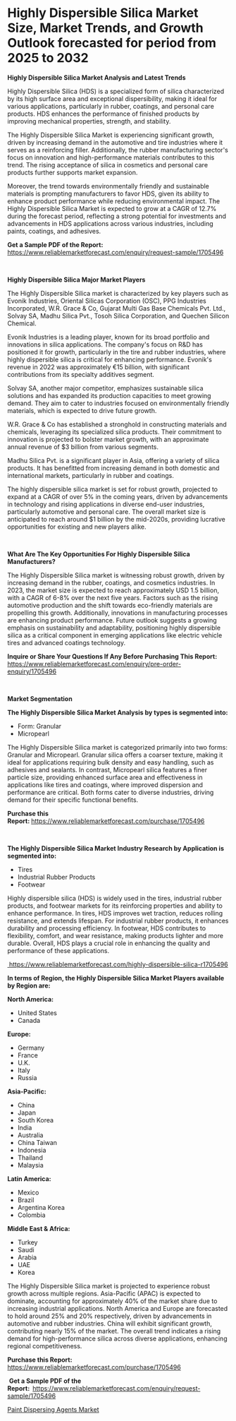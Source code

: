 <p><h1>Highly Dispersible Silica Market Size, Market Trends, and Growth Outlook forecasted for period from 2025 to 2032</h1></p><p><strong>Highly Dispersible Silica Market Analysis and Latest Trends</strong></p>
<p><p>Highly Dispersible Silica (HDS) is a specialized form of silica characterized by its high surface area and exceptional dispersibility, making it ideal for various applications, particularly in rubber, coatings, and personal care products. HDS enhances the performance of finished products by improving mechanical properties, strength, and stability. </p><p>The Highly Dispersible Silica Market is experiencing significant growth, driven by increasing demand in the automotive and tire industries where it serves as a reinforcing filler. Additionally, the rubber manufacturing sector's focus on innovation and high-performance materials contributes to this trend. The rising acceptance of silica in cosmetics and personal care products further supports market expansion.</p><p>Moreover, the trend towards environmentally friendly and sustainable materials is prompting manufacturers to favor HDS, given its ability to enhance product performance while reducing environmental impact. The Highly Dispersible Silica Market is expected to grow at a CAGR of 12.7% during the forecast period, reflecting a strong potential for investments and advancements in HDS applications across various industries, including paints, coatings, and adhesives.</p></p>
<p><strong>Get a Sample PDF of the Report:&nbsp;</strong> <a href="https://www.reliablemarketforecast.com/enquiry/request-sample/1705496?utm_campaign=1170&utm_medium=2&utm_source=Github&utm_content=ia&utm_term=09012025&utm_id=highly-dispersible-silica">https://www.reliablemarketforecast.com/enquiry/request-sample/1705496</a></p>
<p>&nbsp;</p>
<p><strong>Highly Dispersible Silica Major Market Players</strong></p>
<p><p>The Highly Dispersible Silica market is characterized by key players such as Evonik Industries, Oriental Silicas Corporation (OSC), PPG Industries Incorporated, W.R. Grace & Co, Gujarat Multi Gas Base Chemicals Pvt. Ltd., Solvay SA, Madhu Silica Pvt., Tosoh Silica Corporation, and Quechen Silicon Chemical. </p><p>Evonik Industries is a leading player, known for its broad portfolio and innovations in silica applications. The company's focus on R&D has positioned it for growth, particularly in the tire and rubber industries, where highly dispersible silica is critical for enhancing performance. Evonik's revenue in 2022 was approximately €15 billion, with significant contributions from its specialty additives segment.</p><p>Solvay SA, another major competitor, emphasizes sustainable silica solutions and has expanded its production capacities to meet growing demand. They aim to cater to industries focused on environmentally friendly materials, which is expected to drive future growth.</p><p>W.R. Grace & Co has established a stronghold in constructing materials and chemicals, leveraging its specialized silica products. Their commitment to innovation is projected to bolster market growth, with an approximate annual revenue of $3 billion from various segments.</p><p>Madhu Silica Pvt. is a significant player in Asia, offering a variety of silica products. It has benefitted from increasing demand in both domestic and international markets, particularly in rubber and coatings.</p><p>The highly dispersible silica market is set for robust growth, projected to expand at a CAGR of over 5% in the coming years, driven by advancements in technology and rising applications in diverse end-user industries, particularly automotive and personal care. The overall market size is anticipated to reach around $1 billion by the mid-2020s, providing lucrative opportunities for existing and new players alike.</p></p>
<p>&nbsp;</p>
<p><strong>What Are The Key Opportunities For Highly Dispersible Silica Manufacturers?</strong></p>
<p><p>The Highly Dispersible Silica market is witnessing robust growth, driven by increasing demand in the rubber, coatings, and cosmetics industries. In 2023, the market size is expected to reach approximately USD 1.5 billion, with a CAGR of 6-8% over the next five years. Factors such as the rising automotive production and the shift towards eco-friendly materials are propelling this growth. Additionally, innovations in manufacturing processes are enhancing product performance. Future outlook suggests a growing emphasis on sustainability and adaptability, positioning highly dispersible silica as a critical component in emerging applications like electric vehicle tires and advanced coatings technology.</p></p>
<p><strong>Inquire or Share Your Questions If Any Before Purchasing This Report:</strong> <a href="https://www.reliablemarketforecast.com/enquiry/pre-order-enquiry/1705496?utm_campaign=1170&utm_medium=2&utm_source=Github&utm_content=ia&utm_term=09012025&utm_id=highly-dispersible-silica">https://www.reliablemarketforecast.com/enquiry/pre-order-enquiry/1705496</a></p>
<p>&nbsp;</p>
<p><strong>Market Segmentation</strong></p>
<p><strong>The Highly Dispersible Silica Market Analysis by types is segmented into:</strong></p>
<p><ul><li>Form: Granular</li><li>Micropearl</li></ul></p>
<p><p>The Highly Dispersible Silica market is categorized primarily into two forms: Granular and Micropearl. Granular silica offers a coarser texture, making it ideal for applications requiring bulk density and easy handling, such as adhesives and sealants. In contrast, Micropearl silica features a finer particle size, providing enhanced surface area and effectiveness in applications like tires and coatings, where improved dispersion and performance are critical. Both forms cater to diverse industries, driving demand for their specific functional benefits.</p></p>
<p><strong>Purchase this Report:&nbsp;</strong><a href="https://www.reliablemarketforecast.com/purchase/1705496?utm_campaign=1170&utm_medium=2&utm_source=Github&utm_content=ia&utm_term=09012025&utm_id=highly-dispersible-silica">https://www.reliablemarketforecast.com/purchase/1705496</a></p>
<p>&nbsp;</p>
<p><strong>The Highly Dispersible Silica Market Industry Research by Application is segmented into:</strong></p>
<p><ul><li>Tires</li><li>Industrial Rubber Products</li><li>Footwear</li></ul></p>
<p><p>Highly dispersible silica (HDS) is widely used in the tires, industrial rubber products, and footwear markets for its reinforcing properties and ability to enhance performance. In tires, HDS improves wet traction, reduces rolling resistance, and extends lifespan. For industrial rubber products, it enhances durability and processing efficiency. In footwear, HDS contributes to flexibility, comfort, and wear resistance, making products lighter and more durable. Overall, HDS plays a crucial role in enhancing the quality and performance of these applications.</p></p>
<p><a href="https://www.reliablemarketforecast.com/highly-dispersible-silica-r1705496?utm_campaign=1170&utm_medium=2&utm_source=Github&utm_content=ia&utm_term=09012025&utm_id=highly-dispersible-silica">&nbsp;https://www.reliablemarketforecast.com/highly-dispersible-silica-r1705496</a></p>
<p><strong>In terms of Region, the Highly Dispersible Silica Market Players available by Region are:</strong></p>
<p>
    <p> <strong> North America: </strong>
        <ul>
            <li>United States</li>
            <li>Canada</li>
        </ul>
        </p> 
    <p> <strong> Europe: </strong>
        <ul>
            <li>Germany</li>
            <li>France</li>
            <li>U.K.</li>
            <li>Italy</li>
            <li>Russia</li>
        </ul>
        </p> 
    <p> <strong> Asia-Pacific: </strong>
        <ul>
            <li>China</li>
            <li>Japan</li>
            <li>South Korea</li>
            <li>India</li>
            <li>Australia</li>
            <li>China Taiwan</li>
            <li>Indonesia</li>
            <li>Thailand</li>
            <li>Malaysia</li>
        </ul>
        </p> 
    <p> <strong> Latin America: </strong>
        <ul>
            <li>Mexico</li>
            <li>Brazil</li>
            <li>Argentina Korea</li>
            <li>Colombia</li>
        </ul>
        </p> 
    <p> <strong> Middle East & Africa: </strong>
        <ul>
            <li>Turkey</li>
            <li>Saudi</li>
            <li>Arabia</li>
            <li>UAE</li>
            <li>Korea</li>
        </ul>
    </p>
    </p>
<p><p>The Highly Dispersible Silica market is projected to experience robust growth across multiple regions. Asia-Pacific (APAC) is expected to dominate, accounting for approximately 40% of the market share due to increasing industrial applications. North America and Europe are forecasted to hold around 25% and 20% respectively, driven by advancements in automotive and rubber industries. China will exhibit significant growth, contributing nearly 15% of the market. The overall trend indicates a rising demand for high-performance silica across diverse applications, enhancing regional competitiveness.</p></p>
<p><strong>Purchase this Report: </strong><a href="https://www.reliablemarketforecast.com/purchase/1705496?utm_campaign=1170&utm_medium=2&utm_source=Github&utm_content=ia&utm_term=09012025&utm_id=highly-dispersible-silica">https://www.reliablemarketforecast.com/purchase/1705496</a></p>
<p>&nbsp;<strong>Get a Sample PDF of the Report:&nbsp;&nbsp;</strong><a href="https://www.reliablemarketforecast.com/enquiry/request-sample/1705496?utm_campaign=1170&utm_medium=2&utm_source=Github&utm_content=ia&utm_term=09012025&utm_id=highly-dispersible-silica">https://www.reliablemarketforecast.com/enquiry/request-sample/1705496</a></p>
<p><strong></strong></p>
<p><p><a href="https://github.com/sofayahoo2023/Market-Research-Report-List-6/blob/main/paint-dispersing-agents-market.md?utm_campaign=1170&utm_medium=2&utm_source=Github&utm_content=ia&utm_term=09012025&utm_id=highly-dispersible-silica">Paint Dispersing Agents Market</a></p></p>